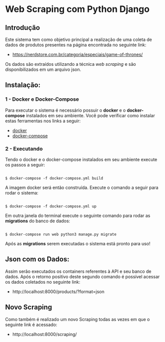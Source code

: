 # Web Scraping com Python Django

## Introdução

Este sistema tem como objetivo principal a realização de uma coleta de dados de produtos presentes na página encontrada no seguinte link:

* https://nerdstore.com.br/categoria/especiais/game-of-thrones/  

Os dados são extraídos utilizando a técnica *web scraping* e são disponibilizados em um arquivo json.

## Instalação:

### 1 - Docker e Docker-Compose

Para executar o sistema é necessário possuir o **docker** e o **docker-compose** instalados em seu ambiente. Você pode verificar como instalar estas ferramentas nos links a seguir:

* [docker](https://docs.docker.com/install/linux/docker-ce/ubuntu/)
* [docker-compose](https://docs.docker.com/compose/install/)

### 2 - Executando

Tendo o docker e o docker-compose instalados em seu ambiente execute os passos a seguir:

```

$ docker-compose -f docker-compose.yml build

```

A imagem docker será então construída. Execute o comando a seguir para rodar o sistema:

```

$ docker-compose -f docker-compose.yml up

```

Em outra janela do terminal execute o seguinte comando para rodar as **migrations** do banco de dados:

```

$ docker-compose run web python3 manage.py migrate

```

Após as **migrations** serem executadas o sistema está pronto para uso!

## Json com os Dados:

Assim serão executados os containers referentes à API e seu banco de dados. Após o retorno positivo deste segundo comando é possível acessar os dados coletados no seguinte link:

* http://localhost:8000/products/?format=json

## Novo Scraping

Como também é realizado um novo Scraping todas as vezes em que o seguinte link é acessado:

* http://localhost:8000/scraping/
